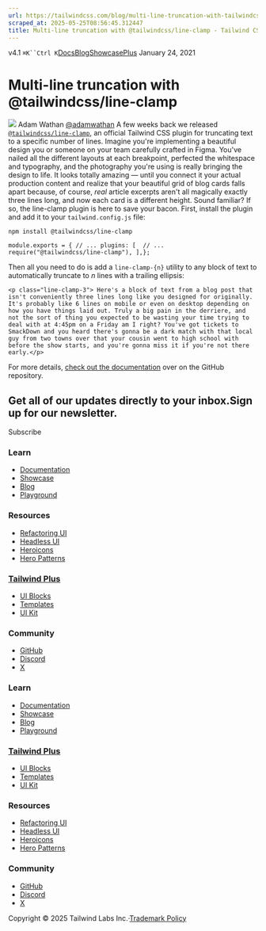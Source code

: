 ```yaml
---
url: https://tailwindcss.com/blog/multi-line-truncation-with-tailwindcss-line-clamp
scraped_at: 2025-05-25T08:56:45.312447
title: Multi-line truncation with @tailwindcss/line-clamp - Tailwind CSS
---
```


[](https://tailwindcss.com/)v4.1
`⌘K``Ctrl K`[Docs](https://tailwindcss.com/docs)[Blog](https://tailwindcss.com/blog)[Showcase](https://tailwindcss.com/showcase)[Plus](https://tailwindcss.com/plus?ref=top)[](https://github.com/tailwindlabs/tailwindcss)
January 24, 2021
# Multi-line truncation with @tailwindcss/line-clamp
![](https://tailwindcss.com/_next/image?url=%2F_next%2Fstatic%2Fmedia%2Fadamwathan.f69b0b90.jpg&w=96&q=75)
Adam Wathan
[@adamwathan](https://twitter.com/adamwathan)
A few weeks back we released [`@tailwindcss/line-clamp`](https://github.com/tailwindlabs/tailwindcss-line-clamp), an official Tailwind CSS plugin for truncating text to a specific number of lines.
Imagine you're implementing a beautiful design you or someone on your team carefully crafted in Figma. You've nailed all the different layouts at each breakpoint, perfected the whitespace and typography, and the photography you're using is really bringing the design to life.
It looks totally amazing — until you connect it your actual production content and realize that your beautiful grid of blog cards falls apart because, of course, _real_ article excerpts aren't all magically exactly three lines long, and now each card is a different height.
Sound familiar? If so, the line-clamp plugin is here to save your bacon.
First, install the plugin and add it to your `tailwind.config.js` file:
```
npm install @tailwindcss/line-clamp
```

```
module.exports = { // ... plugins: [  // ...  require("@tailwindcss/line-clamp"), ],};
```

Then all you need to do is add a `line-clamp-{n}` utility to any block of text to automatically truncate to _n_ lines with a trailing ellipsis:
```
<p class="line-clamp-3"> Here's a block of text from a blog post that isn't conveniently three lines long like you designed for originally. It's probably like 6 lines on mobile or even on desktop depending on how you have things laid out. Truly a big pain in the derriere, and not the sort of thing you expected to be wasting your time trying to deal with at 4:45pm on a Friday am I right? You've got tickets to SmackDown and you heard there's gonna be a dark match with that local guy from two towns over that your cousin went to high school with before the show starts, and you're gonna miss it if you're not there early.</p>
```

For more details, [check out the documentation](https://github.com/tailwindlabs/tailwindcss-line-clamp/) over on the GitHub repository.
## Get all of our updates directly to your inbox.Sign up for our newsletter.
Subscribe
### Learn
  * [Documentation](https://tailwindcss.com/docs)
  * [Showcase](https://tailwindcss.com/showcase)
  * [Blog](https://tailwindcss.com/blog)
  * [Playground](https://play.tailwindcss.com/)


### Resources
  * [Refactoring UI](https://www.refactoringui.com)
  * [Headless UI](https://headlessui.com)
  * [Heroicons](https://heroicons.com)
  * [Hero Patterns](https://heropatterns.com)


### [Tailwind Plus](https://tailwindcss.com/plus?ref=footer)
  * [UI Blocks](https://tailwindcss.com/plus/ui-blocks?ref=footer)
  * [Templates](https://tailwindcss.com/plus/templates?ref=footer)
  * [UI Kit](https://tailwindcss.com/plus/ui-kit?ref=footer)


### Community
  * [GitHub](https://github.com/tailwindlabs/tailwindcss)
  * [Discord](https://tailwindcss.com/discord)
  * [X](https://x.com/tailwindcss)


### Learn
  * [Documentation](https://tailwindcss.com/docs)
  * [Showcase](https://tailwindcss.com/showcase)
  * [Blog](https://tailwindcss.com/blog)
  * [Playground](https://play.tailwindcss.com/)


### [Tailwind Plus](https://tailwindcss.com/plus?ref=footer)
  * [UI Blocks](https://tailwindcss.com/plus/ui-blocks?ref=footer)
  * [Templates](https://tailwindcss.com/plus/templates?ref=footer)
  * [UI Kit](https://tailwindcss.com/plus/ui-kit?ref=footer)


### Resources
  * [Refactoring UI](https://www.refactoringui.com)
  * [Headless UI](https://headlessui.com)
  * [Heroicons](https://heroicons.com)
  * [Hero Patterns](https://heropatterns.com)


### Community
  * [GitHub](https://github.com/tailwindlabs/tailwindcss)
  * [Discord](https://tailwindcss.com/discord)
  * [X](https://x.com/tailwindcss)


Copyright © 2025 Tailwind Labs Inc.·[Trademark Policy](https://tailwindcss.com/brand)

